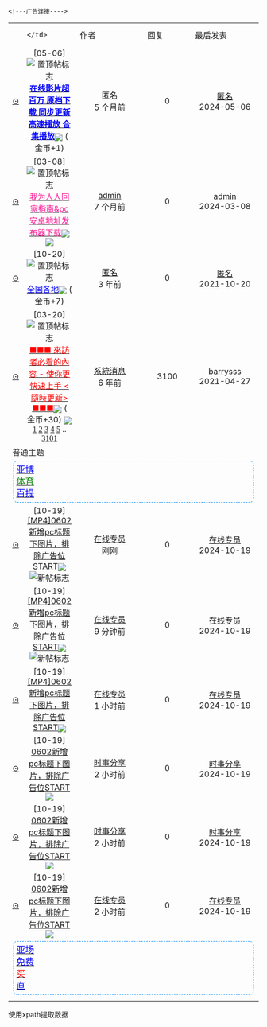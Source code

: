 <table cellspacing="0" cellpadding="0" width="100%" id="ajaxtable"><tbody></tbody><tbody style="table-layout:fixed;">
<tr class="tr2">
<td style="width:2%" class="tac y-style"></td>
<td>
    	
    </td>
<td style="width:120px;" class="y-style">作者</td>
<td style="width:80px" class="tal y-style">回复</td>
<td style="width:120px;" class="y-style">最后发表</td>
<script language="JavaScript">
    var orderThreadsClass = {
 	orderThreads : function(orderway){
var orderway = orderway || 'lastpost';
var form = document.createElement("form");
form.action = "thread.php?fid=15&page=1&";
form.method = "post";
var h_type = this.createInput("hidden","type","0");
var h_search = this.createInput("hidden","search","1000");
var h_special = this.createInput("hidden","special","0");
var h_orderway = this.createInput("hidden","orderway",orderway);
var h_asc = this.createInput("hidden","asc","DESC");
form.appendChild(h_type);
form.appendChild(h_search);
form.appendChild(h_special);
form.appendChild(h_orderway);
form.appendChild(h_asc);
document.body.appendChild(form);
setTimeout(function(){/*ie6*/
form.submit();
},0);
return false;
},
createInput : function(type,name,value){
var hidden = document.createElement("input");
hidden.type = type;
hidden.name = name;
hidden.value = value;//↓
return hidden;
}
    	}
    	function orderThreads(orderway){
    	orderThreadsClass.orderThreads(orderway);
    }
</script>
</tr>
<tr align="center" class="tr3 t_one">
<td><a title="锁定主题 " href="read.php?tid=14022439" target="_blank">⊙</a></td>
<td class="tal" id="td_14022439">[05-06]
<!--
--><img src="images/wind/file/headtopic_3.gif" align="absmiddle" title="置顶帖标志"><a href="read.php?tid=14022439" target="_blank" id="a_ajax_14022439" class="subject" style="font-size:1.0em;"><b><font color="#0000FF">在线影片超百万 原档下载 同步更新 高速播放 合集播放</font></b></a><img src="images/wind/thread/topiclock.gif" border="0" align="absmiddle">  <span class="gray"><span class="subject">( <span class="s1">金币+1</span>)</span>  
<!---0602新增pc标题下图片，排除广告位START---->
<!--切换到图文模式thread_maintucool.htm文件中了，原来得图文模式备份在0603文件中-->
<!---0602新增pc标题下图片END----></span></td>
<td class="tal y-style">
    <!--<a href="u.php?action=show&uid=0" class="bl">匿名</a>-->
    <a href="javascript:;" onclick="goLoginFastAuthor(0);return false;" class="bl">匿名</a>
<div class="f10 gray- s3">5 个月前</div></td>
<td class="tal y-style f10 gray"><span class="s3">0</span></td>
<td class="tal y-style">
<a href="read.php?tid=14022439&amp;page=e&amp;fpage=1#a">匿名</a><br>
<span class="f10 gray">2024-05-06</span>
</td>
</tr><tr align="center" class="tr3 t_one">
<td><a title="锁定主题 " href="read.php?tid=13283237" target="_blank">⊙</a></td>
<td class="tal" id="td_13283237">[03-08]
<!--
--><img src="images/wind/file/headtopic_3.gif" align="absmiddle" title="置顶帖标志"><a href="read.php?tid=13283237" target="_blank" id="a_ajax_13283237" class="subject" style="font-size:1.0em;"><font color="#FF1493">我为人人回家指南&amp;pc安卓地址发布器下载</font></a><img src="images/wind/thread/topiclock.gif" border="0" align="absmiddle">   <img src="images/wind/file/zip.gif" border="0" align="absmiddle">
<!---0602新增pc标题下图片，排除广告位START---->
<!--切换到图文模式thread_maintucool.htm文件中了，原来得图文模式备份在0603文件中-->
<!---0602新增pc标题下图片END----></td>
<td class="tal y-style">
    <!--<a href="u.php?action=show&uid=34663" class="bl">admin</a>-->
    <a href="javascript:;" onclick="goLoginFastAuthor(34663);return false;" class="bl">admin</a>
<div class="f10 gray- s3">7 个月前</div></td>
<td class="tal y-style f10 gray"><span class="s3">0</span></td>
<td class="tal y-style">
<a href="read.php?tid=13283237&amp;page=e&amp;fpage=1#a">admin</a><br>
<span class="f10 gray">2024-03-08</span>
</td>
</tr><tr align="center" class="tr3 t_one">
<td><a title="锁定主题 " href="read.php?tid=4378369" target="_blank">⊙</a></td>
<td class="tal" id="td_4378369">[10-20]
<!--
--><img src="images/wind/file/headtopic_3.gif" align="absmiddle" title="置顶帖标志"><a href="read.php?tid=4378369" target="_blank" id="a_ajax_4378369" class="subject" style="font-size:1.0em;"><font color="#0000FF">全国各地</font></a><img src="images/wind/thread/topiclock.gif" border="0" align="absmiddle">  <span class="gray"><span class="subject">( <span class="s1">金币+7</span>)</span>  
<!---0602新增pc标题下图片，排除广告位START---->
<!--切换到图文模式thread_maintucool.htm文件中了，原来得图文模式备份在0603文件中-->
<!---0602新增pc标题下图片END----></span></td>
<td class="tal y-style">
    <!--<a href="u.php?action=show&uid=0" class="bl">匿名</a>-->
    <a href="javascript:;" onclick="goLoginFastAuthor(0);return false;" class="bl">匿名</a>
<div class="f10 gray- s3">3 年前</div></td>
<td class="tal y-style f10 gray"><span class="s3">0</span></td>
<td class="tal y-style">
<a href="read.php?tid=4378369&amp;page=e&amp;fpage=1#a">匿名</a><br>
<span class="f10 gray">2021-10-20</span>
</td>
</tr><tr align="center" class="tr3 t_one">
<td><a title="热门主题" href="read.php?tid=4" target="_blank">⊙</a></td>
<td class="tal" id="td_4">[03-20]
<!--
--><img src="images/wind/file/headtopic_3.gif" align="absmiddle" title="置顶帖标志"><a href="read.php?tid=4" target="_blank" id="a_ajax_4" class="subject" style="font-size:1.0em;"><font color="#FF0000">■■■ 來訪者必看的內容 - 使你更快速上手 &lt;隨時更新&gt; ■■■</font></a><img src="images/wind/thread/topichot.gif" border="0" align="absmiddle">  <span class="gray"><span class="subject">( <span class="s1">金币+30</span>)</span>  <span class="w">  <img src="images/wind/file/multipage.gif" border="0" align="absmiddle"> <span style="font-family:verdana;"> <a href="read.php?tid=4">1</a> <a href="read.php?tid=4&amp;page=2">2</a> <a href="read.php?tid=4&amp;page=3">3</a> <a href="read.php?tid=4&amp;page=4">4</a> <a href="read.php?tid=4&amp;page=5">5</a> .. <a href="read.php?tid=4&amp;page=3101">3101</a></span> </span><!---0602新增pc标题下图片，排除广告位START---->
<!--切换到图文模式thread_maintucool.htm文件中了，原来得图文模式备份在0603文件中-->
<!---0602新增pc标题下图片END----></span></td>
<td class="tal y-style">
    <!--<a href="u.php?action=show&uid=2" class="bl">系統消息</a>-->
    <a href="javascript:;" onclick="goLoginFastAuthor(2);return false;" class="bl">系統消息</a>
<div class="f10 gray- s3">6 年前</div></td>
<td class="tal y-style f10 gray"><span class="s3">3100</span></td>
<td class="tal y-style">
<a href="read.php?tid=4&amp;page=e&amp;fpage=1#a">barrysss</a><br>
<span class="f10 gray">2021-04-27</span>
</td>
</tr><tr class="tr2"><td style="display:none;"></td><td colspan="6" class="tac" style="border-top:0">普通主题</td></tr>
<!---广告连接---->
<tr class="tr3 t_one" onmouseover="this.className='tr3 t_two'" onmouseout="this.className='tr3 t_one'" align="center">
      <td style="display:none;"><span class="m-hidden">⊙</span></td>
      <td colspan="5" id="td_3733" style="PADDING-LEFT: 8px; TEXT-ALIGN: left"><fieldset class="mb-3" style="border:1px dashed #008CFF;padding:5px;-moz-border-radius:8px;-webkit-border-radius:8px;border-radius:8px;line-height: 1.5em;color: #6D6D6D;">
    <div class="row1" name="temp_ad_adcontrol"><div class="div_ad_a"><a href="https://7354ht65.com" target="_blank"><font size="4" color="blue">亚博</font></a></div><div class="div_ad_a"><a href="/htm/a4.htm" target="_blank"><font size="4" color="green">体育</font></a></div>         
       <div class="div_ad_a"><a href="https://https://www.abpuvw.com/duanx008/7m7Z0V2Je0NBgGIg257.html" target="_blank"><font size="4" color="blue">百提</font></a></div>
    </div>
</fieldset>      </td>
      <!--<td><span class="m-hidden"><font color="">2048</font></span></td>     <td class="tal y-style f10 gray"><span class="s3">15</span></td> -->
    </tr>
    
    <!---广告连接---->
<tr align="center" class="tr3 t_one">
<td><a title="开放主题" href="read.php?tid=16072141" target="_blank">⊙</a></td>
<td class="tal" id="td_16072141">[10-19]
<!--
-->
<a href="read.php?tid=16072141" target="_blank" id="a_ajax_16072141" class="subject" style="font-size:1.0em;">[MP4]0602新增pc标题下图片，排除广告位START</a><img src="images/wind/thread/topicnew.gif" border="0" align="absmiddle">  <img src="images/wind/file/new.gif" align="absmiddle" title="新帖标志"><!---0602新增pc标题下图片，排除广告位START---->
<!--切换到图文模式thread_maintucool.htm文件中了，原来得图文模式备份在0603文件中-->
<!---0602新增pc标题下图片END----></td>
<td class="tal y-style">
    <!--<a href="u.php?action=show&uid=10" class="bl">在线专员</a>-->
    <a href="javascript:;" onclick="goLoginFastAuthor(10);return false;" class="bl">在线专员</a>
<div class="f10 gray- s3">刚刚</div></td>
<td class="tal y-style f10 gray"><span class="s3">0</span></td>
<td class="tal y-style">
<a href="read.php?tid=16072141&amp;page=e&amp;fpage=1#a">在线专员</a><br>
<span class="f10 gray">2024-10-19</span>
</td>
</tr><tr align="center" class="tr3 t_one">
<td><a title="开放主题" href="read.php?tid=16072082" target="_blank">⊙</a></td>
<td class="tal" id="td_16072082">[10-19]
<!--
-->
<a href="read.php?tid=16072082" target="_blank" id="a_ajax_16072082" class="subject" style="font-size:1.0em;">[MP4]0602新增pc标题下图片，排除广告位START</a><img src="images/wind/thread/topicnew.gif" border="0" align="absmiddle">  <img src="images/wind/file/new.gif" align="absmiddle" title="新帖标志"><!---0602新增pc标题下图片，排除广告位START---->
<!--切换到图文模式thread_maintucool.htm文件中了，原来得图文模式备份在0603文件中-->
<!---0602新增pc标题下图片END----></td>
<td class="tal y-style">
    <!--<a href="u.php?action=show&uid=10" class="bl">在线专员</a>-->
    <a href="javascript:;" onclick="goLoginFastAuthor(10);return false;" class="bl">在线专员</a>
<div class="f10 gray- s3">9 分钟前</div></td>
<td class="tal y-style f10 gray"><span class="s3">0</span></td>
<td class="tal y-style">
<a href="read.php?tid=16072082&amp;page=e&amp;fpage=1#a">在线专员</a><br>
<span class="f10 gray">2024-10-19</span>
</td>
</tr><tr align="center" class="tr3 t_one">
<td><a title="开放主题" href="read.php?tid=16071882" target="_blank">⊙</a></td>
<td class="tal" id="td_16071882">[10-19]
<!--
-->
<a href="read.php?tid=16071882" target="_blank" id="a_ajax_16071882" class="subject" style="font-size:1.0em;">[MP4]0602新增pc标题下图片，排除广告位START</a><img src="images/wind/thread/topicnew.gif" border="0" align="absmiddle">  
<!---0602新增pc标题下图片，排除广告位START---->
<!--切换到图文模式thread_maintucool.htm文件中了，原来得图文模式备份在0603文件中-->
<!---0602新增pc标题下图片END----></td>
<td class="tal y-style">
    <!--<a href="u.php?action=show&uid=10" class="bl">在线专员</a>-->
    <a href="javascript:;" onclick="goLoginFastAuthor(10);return false;" class="bl">在线专员</a>
<div class="f10 gray- s3">1 小时前</div></td>
<td class="tal y-style f10 gray"><span class="s3">0</span></td>
<td class="tal y-style">
<a href="read.php?tid=16071882&amp;page=e&amp;fpage=1#a">在线专员</a><br>
<span class="f10 gray">2024-10-19</span>
</td>
</tr><tr align="center" class="tr3 t_one">
<td><a title="开放主题" href="read.php?tid=16071645" target="_blank">⊙</a></td>
<td class="tal" id="td_16071645">[10-19]
<!--
-->
<a href="read.php?tid=16071645" target="_blank" id="a_ajax_16071645" class="subject" style="font-size:1.0em;">0602新增pc标题下图片，排除广告位START</a><img src="images/wind/thread/topicnew.gif" border="0" align="absmiddle">  
<!---0602新增pc标题下图片，排除广告位START---->
<!--切换到图文模式thread_maintucool.htm文件中了，原来得图文模式备份在0603文件中-->
<!---0602新增pc标题下图片END----></td>
<td class="tal y-style">
    <!--<a href="u.php?action=show&uid=3930866" class="bl">时事分享</a>-->
    <a href="javascript:;" onclick="goLoginFastAuthor(3930866);return false;" class="bl">时事分享</a>
<div class="f10 gray- s3">2 小时前</div></td>
<td class="tal y-style f10 gray"><span class="s3">0</span></td>
<td class="tal y-style">
<a href="read.php?tid=16071645&amp;page=e&amp;fpage=1#a">时事分享</a><br>
<span class="f10 gray">2024-10-19</span>
</td>
</tr><tr align="center" class="tr3 t_one">
<td><a title="开放主题" href="read.php?tid=16071644" target="_blank">⊙</a></td>
<td class="tal" id="td_16071644">[10-19]
<!--
-->
<a href="read.php?tid=16071644" target="_blank" id="a_ajax_16071644" class="subject" style="font-size:1.0em;">0602新增pc标题下图片，排除广告位START</a><img src="images/wind/thread/topicnew.gif" border="0" align="absmiddle">  
<!---0602新增pc标题下图片，排除广告位START---->
<!--切换到图文模式thread_maintucool.htm文件中了，原来得图文模式备份在0603文件中-->
<!---0602新增pc标题下图片END----></td>
<td class="tal y-style">
    <!--<a href="u.php?action=show&uid=3930866" class="bl">时事分享</a>-->
    <a href="javascript:;" onclick="goLoginFastAuthor(3930866);return false;" class="bl">时事分享</a>
<div class="f10 gray- s3">2 小时前</div></td>
<td class="tal y-style f10 gray"><span class="s3">0</span></td>
<td class="tal y-style">
<a href="read.php?tid=16071644&amp;page=e&amp;fpage=1#a">时事分享</a><br>
<span class="f10 gray">2024-10-19</span>
</td>
</tr><tr align="center" class="tr3 t_one">
<td><a title="开放主题" href="read.php?tid=16071528" target="_blank">⊙</a></td>
<td class="tal" id="td_16071528">[10-19]
<!--
-->
<a href="read.php?tid=16071528" target="_blank" id="a_ajax_16071528" class="subject" style="font-size:1.0em;">0602新增pc标题下图片，排除广告位START</a><img src="images/wind/thread/topicnew.gif" border="0" align="absmiddle">  
<!---0602新增pc标题下图片，排除广告位START---->
<!--切换到图文模式thread_maintucool.htm文件中了，原来得图文模式备份在0603文件中-->
<!---0602新增pc标题下图片END----></td>
<td class="tal y-style">
    <!--<a href="u.php?action=show&uid=10" class="bl">在线专员</a>-->
    <a href="javascript:;" onclick="goLoginFastAuthor(10);return false;" class="bl">在线专员</a>
<div class="f10 gray- s3">2 小时前</div></td>
<td class="tal y-style f10 gray"><span class="s3">0</span></td>
<td class="tal y-style">
<a href="read.php?tid=16071528&amp;page=e&amp;fpage=1#a">在线专员</a><br>
<span class="f10 gray">2024-10-19</span>
</td>
</tr>
<!---广告连接---->
<tr class="tr3 t_one" onmouseover="this.className='tr3 t_two'" onmouseout="this.className='tr3 t_one'" align="center">
      <td style="display:none;"><span class="m-hidden">⊙</span></td>
      <td colspan="5" id="td_3733" style="PADDING-LEFT: 8px; TEXT-ALIGN: left"><fieldset class="mb-3" style="border:1px dashed #008CFF;padding:5px;-moz-border-radius:8px;-webkit-border-radius:8px;border-radius:8px;line-height: 1.5em;color: #6D6D6D;">
    <div class="row1" name="temp_ad_adcontrol">
      <div class="div_ad_a"><a href="https://7354ht65.com" target="_blank"><font size="4" color="blue">亚场</font></a></div>     <div class="div_ad_a"><a href="https://esq399c5.vip" target="_blank"><font size="4" color="blue">免费</font></a></div>    <div class="div_ad_a"><a href="https://esq399c5.vip" target="_blank"><font size="4" color="red">买</font></a></div>
       <div class="div_ad_a"><a href="https://www.abpuvw.com/duanx008/7m7Z0V2Je0NBgGIg257.html" target="_blank"><font size="4" color="blue">直</font></a></div>    </div>
</fieldset>
      </td>
      <!--<td><span class="m-hidden"><font color="">2048</font></span></td>     <td class="tal y-style f10 gray"><span class="s3">15</span></td> -->
    </tr>
        <!---广告连接---->	<tr><td colspan="6" class="f_one" style="height:8px"></td></tr>
</tbody>
</table>
使用xpath提取数据